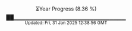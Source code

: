 <p align="center">
⏳Year Progress (8.36 %) <br>
██▁▁▁▁▁▁▁▁▁▁▁▁▁▁▁▁▁▁▁▁▁▁▁▁▁▁▁▁ <br>
<sub>Updated: Fri, 31 Jan 2025 12:38:56 GMT</sub>
</p>

